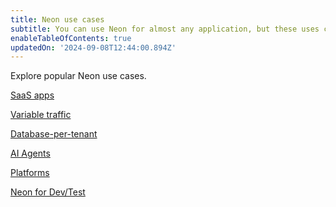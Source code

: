 ```yaml
---
title: Neon use cases
subtitle: You can use Neon for almost any application, but these uses cases are especially popular
enableTableOfContents: true
updatedOn: '2024-09-08T12:44:00.894Z'
---
```


Explore popular Neon use cases.

<DetailIconCards>

<a href="/docs/use-cases/saas-apps" description="Build faster on Neon with autoscaling, database branching, and the serverless operating model" icon="gui">SaaS apps</a>

<a href="/docs/use-cases/variable-traffic" description="Optimize for performance during traffic peaks without over-provisioning with Neon Autoscaling" icon="chart-bar">Variable traffic</a>

<a href="/docs/use-cases/database-per-tenant" description="Learn how to build database-per-tenant architectures easily and cost-effectively on Neon" icon="database">Database-per-tenant</a>

<a href="/docs/use-cases/ai-agents" description="Leverage Neon's instant Postgres database provisioning for AI agent development" icon="openai">AI Agents</a>

<a href="/docs/use-cases/platforms" description="Enable your users to create their own isolated Postgres databases" icon="filter">Platforms</a>

<a href="/docs/use-cases/dev-test" description="Migrate your non-prod environments to Neon to ship faster with up to 75% lower costs" icon="import">Neon for Dev/Test</a>

</DetailIconCards>
